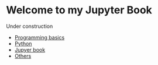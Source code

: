 # Welcome to my Jupyter Book

Under construction

- [Programming basics](basic.md)
- [Python](python/python0.md)
- [Jupyer book](jb/jb.md)
- [Others](others/others.md)
